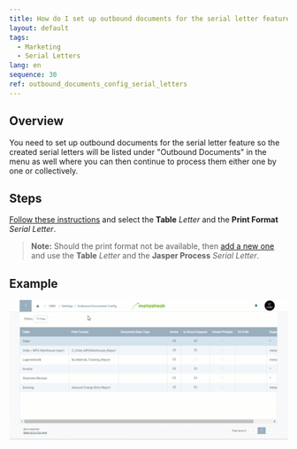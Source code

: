 ```yaml
---
title: How do I set up outbound documents for the serial letter feature?
layout: default
tags:
  - Marketing
  - Serial Letters
lang: en
sequence: 30
ref: outbound_documents_config_serial_letters
---
```


## Overview
You need to set up outbound documents for the serial letter feature so the created serial letters will be listed under "Outbound Documents" in the menu as well where you can then continue to process them either one by one or collectively.

## Steps
[Follow these instructions](Outbound_Documents_Config) and select the **Table** *Letter* and the **Print Format** *Serial Letter*.
 >**Note:** Should the print format not be available, then [add a new one](Add_print_format) and use the **Table** *Letter* and the **Jasper Process** *Serial Letter*.

## Example
![](assets/Outbound_documents_config_serial_letters.gif)
